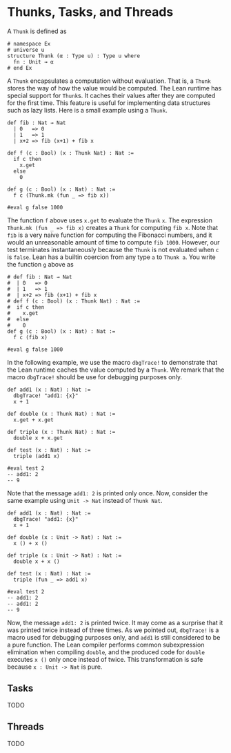 # Thunks, Tasks, and Threads

A `Thunk` is defined as
```lean
# namespace Ex
# universe u
structure Thunk (α : Type u) : Type u where
  fn : Unit → α
# end Ex
```
A `Thunk` encapsulates a computation without evaluation.
That is, a `Thunk` stores the way of how the value would be computed.
The Lean runtime has special support for `Thunk`s. It caches their values
after they are computed for the first time. This feature is useful for implementing
data structures such as lazy lists.
Here is a small example using a `Thunk`.
```lean
def fib : Nat → Nat
  | 0   => 0
  | 1   => 1
  | x+2 => fib (x+1) + fib x

def f (c : Bool) (x : Thunk Nat) : Nat :=
  if c then
    x.get
  else
    0

def g (c : Bool) (x : Nat) : Nat :=
  f c (Thunk.mk (fun _ => fib x))

#eval g false 1000
```
The function `f` above uses `x.get` to evaluate the `Thunk` `x`.
The expression `Thunk.mk (fun _ => fib x)` creates a `Thunk` for computing `fib x`.
Note that `fib` is a very naive function for computing the Fibonacci numbers,
and it would an unreasonable amount of time to compute `fib 1000`. However, our
test terminates instantaneously because the `Thunk` is not evaluated when `c` is `false`.
Lean has a builtin coercion from any type `a` to `Thunk a`. You write the function `g` above as
```lean
# def fib : Nat → Nat
#  | 0   => 0
#  | 1   => 1
#  | x+2 => fib (x+1) + fib x
# def f (c : Bool) (x : Thunk Nat) : Nat :=
#  if c then
#    x.get
#  else
#    0
def g (c : Bool) (x : Nat) : Nat :=
  f c (fib x)

#eval g false 1000
```
In the following example, we use the macro `dbgTrace!` to demonstrate
that the Lean runtime caches the value computed by a `Thunk`.
We remark that the macro `dbgTrace!` should be use for debugging purposes
only.
```lean
def add1 (x : Nat) : Nat :=
  dbgTrace! "add1: {x}"
  x + 1

def double (x : Thunk Nat) : Nat :=
  x.get + x.get

def triple (x : Thunk Nat) : Nat :=
  double x + x.get

def test (x : Nat) : Nat :=
  triple (add1 x)

#eval test 2
-- add1: 2
-- 9
```
Note that the message `add1: 2` is printed only once.
Now, consider the same example using `Unit -> Nat` instead of `Thunk Nat`.
```lean
def add1 (x : Nat) : Nat :=
  dbgTrace! "add1: {x}"
  x + 1

def double (x : Unit -> Nat) : Nat :=
  x () + x ()

def triple (x : Unit -> Nat) : Nat :=
  double x + x ()

def test (x : Nat) : Nat :=
  triple (fun _ => add1 x)

#eval test 2
-- add1: 2
-- add1: 2
-- 9
```
Now, the message `add1: 2` is printed twice.
It may come as a surprise that it was printed twice instead of three times.
As we pointed out, `dbgTrace!` is a macro used for debugging purposes only,
and `add1` is still considered to be a pure function.
The Lean compiler performs common subexpression elimination when compiling `double`,
and the produced code for `double` executes `x ()` only once instead of twice.
This transformation is safe because `x : Unit -> Nat` is pure.

## Tasks

TODO

## Threads

TODO
